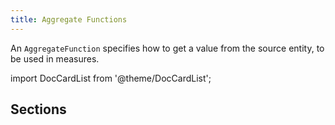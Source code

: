 ```yaml
---
title: Aggregate Functions
---
```


An `AggregateFunction` specifies how to get a value from the source entity, to
be used in measures.

import DocCardList from '@theme/DocCardList';

## Sections

<DocCardList />